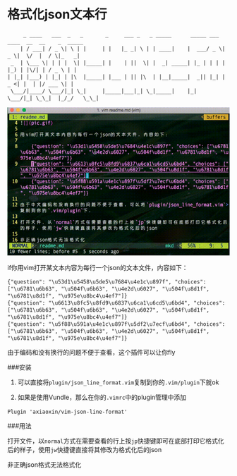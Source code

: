格式化json文本行
================

         _ ____   ___  _   _       _     ___ _   _ _____      _____ ___  ____  __  __    _  _____
        | / ___| / _ \| \ | |     | |   |_ _| \ | | ____|    |  ___/ _ \|  _ \|  \/  |  / \|_   _|
     _  | \___ \| | | |  \| |_____| |    | ||  \| |  _| _____| |_ | | | | |_) | |\/| | / _ \ | |
    | |_| |___) | |_| | |\  |_____| |___ | || |\  | |__|_____|  _|| |_| |  _ <| |  | |/ ___ \| |
     \___/|____/ \___/|_| \_|     |_____|___|_| \_|_____|    |_|   \___/|_| \_\_|  |_/_/   \_\_|

![](pic.gif)

if你用vim打开某文本内容为每行一个json的文本文件，内容如下：

    {"question": "\u53d1\u5458\u5de5\u7684\u4e1c\u897f", "choices": ["\u6781\u6b63", "\u504f\u6b63", "\u4e2d\u6027", "\u504f\u8d1f", "\u6781\u8d1f", "\u975e\u8bc4\u4ef7"]}
    {"question": "\u6613\u8fc5\u8fd9\u6837\u6ca1\u6cd5\u6bd4", "choices": ["\u6781\u6b63", "\u504f\u6b63", "\u4e2d\u6027", "\u504f\u8d1f", "\u6781\u8d1f", "\u975e\u8bc4\u4ef7"]}
    {"question": "\u5f88\u591a\u4e1c\u897f\u5df2\u7ecf\u6bd4", "choices": ["\u6781\u6b63", "\u504f\u6b63", "\u4e2d\u6027", "\u504f\u8d1f", "\u6781\u8d1f", "\u975e\u8bc4\u4ef7"]}

由于编码和没有换行的问题不便于查看，这个插件可以让你fly

###安装


1. 可以直接将`plugin/json_line_format.vim`复制到你的`.vim/plugin`下就ok

2. 如果是使用Vundle，那么在你的`.vimrc`中的plugin管理中添加

`Plugin 'axiaoxin/vim-json-line-format'`

###用法

打开文件，以`normal`方式在需要查看的行上按`jp`快捷键即可在底部打印它格式化后的样子，使用`jw`快捷键直接将其修改为格式化后的json

非正确json格式无法格式化
